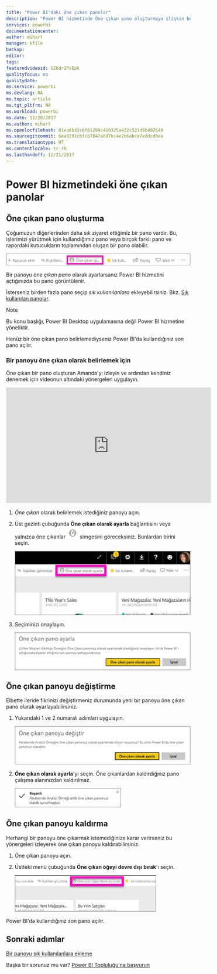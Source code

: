 ```yaml
---
title: "Power BI'daki öne çıkan panolar"
description: "Power BI hizmetinde Öne çıkan pano oluşturmaya ilişkin belge"
services: powerbi
documentationcenter: 
author: mihart
manager: kfile
backup: 
editor: 
tags: 
featuredvideoid: G26dr2PsEpk
qualityfocus: no
qualitydate: 
ms.service: powerbi
ms.devlang: NA
ms.topic: article
ms.tgt_pltfrm: NA
ms.workload: powerbi
ms.date: 12/20/2017
ms.author: mihart
ms.openlocfilehash: 81ea6b32c6f61299c410325a432c521d8b402549
ms.sourcegitcommit: 6ea8291cbfcb7847a8d7bc4e2b6abce7eddcd0ea
ms.translationtype: HT
ms.contentlocale: tr-TR
ms.lasthandoff: 12/21/2017
---
```

# <a name="featured-dashboards-in-power-bi-service"></a>Power BI hizmetindeki öne çıkan panolar
## <a name="create-a-featured-dashboard"></a>Öne çıkan pano oluşturma
Çoğumuzun diğerlerinden daha sık ziyaret ettiğimiz bir pano vardır.  Bu, işlerimizi yürütmek için kullandığımız pano veya birçok farklı pano ve rapordaki kutucukların toplamından oluşan bir pano olabilir.

![](media/service-dashboard-featured/power-bi-feature-nav.png)

Bir panoyu *öne çıkan pano* olarak ayarlarsanız Power BI hizmetini açtığınızda bu pano görüntülenir.  

İsterseniz birden fazla pano seçip *sık kullanılanlara* ekleyebilirsiniz. Bkz. [Sık kullanılan panolar](service-dashboard-favorite.md).

> [!NOTE] 
>Bu konu başlığı, Power BI Desktop uygulamasına değil Power BI hizmetine yöneliktir.

Henüz bir öne çıkan pano belirlemediyseniz Power BI'da kullandığınız son pano açılır.  

### <a name="to-set-a-dashboard-as-featured"></a>Bir panoyu **öne çıkan** olarak belirlemek için
Öne çıkan bir pano oluşturan Amanda'yı izleyin ve ardından kendiniz denemek için videonun altındaki yönergeleri uygulayın.

<iframe width="560" height="315" src="https://www.youtube.com/embed/G26dr2PsEpk" frameborder="0" allowfullscreen></iframe>



1. *Öne çıkan* olarak belirlemek istediğiniz panoyu açın. 
2. Üst gezinti çubuğunda **Öne çıkan olarak ayarla** bağlantısını veya yalnızca öne çıkanlar ![](media/service-dashboard-featured/power-bi-featured-icon.png) simgesini göreceksiniz. Bunlardan birini seçin.
   
    ![](media/service-dashboard-featured/power-bi-set-as-featured.png)
3. Seçiminizi onaylayın.
   
    ![](media/service-dashboard-featured/power-bi-create-featured.png)

## <a name="change-the-featured-dashboard"></a>Öne çıkan panoyu değiştirme
Elbette ileride fikrinizi değiştirmeniz durumunda yeni bir panoyu öne çıkan pano olarak ayarlayabilirsiniz.

1. Yukarıdaki 1 ve 2 numaralı adımları uygulayın.
   
    ![](media/service-dashboard-featured/power-bi-change-feature.png)
2. **Öne çıkan olarak ayarla**'yı seçin. Öne çıkanlardan kaldırdığınız pano çalışma alanınızdan kaldırılmaz.  
   
    ![](media/service-dashboard-featured/power-bi-success.png)

## <a name="remove-the-featured-dashboard"></a>Öne çıkan panoyu kaldırma
Herhangi bir panoyu öne çıkarmak istemediğinize karar verirseniz bu yönergeleri izleyerek öne çıkan panoyu kaldırabilirsiniz.

1. Öne çıkan panoyu açın.
2. Üstteki menü çubuğunda **Öne çıkan öğeyi devre dışı bırak**'ı seçin.
   
    ![](media/service-dashboard-featured/power-bi-unfeature.png)

Power BI'da kullandığınız son pano açılır.  

## <a name="next-steps"></a>Sonraki adımlar
[Bir panoyu sık kullanılanlara ekleme](service-dashboard-favorite.md)

Başka bir sorunuz mu var? [Power BI Topluluğu'na başvurun](http://community.powerbi.com/)

